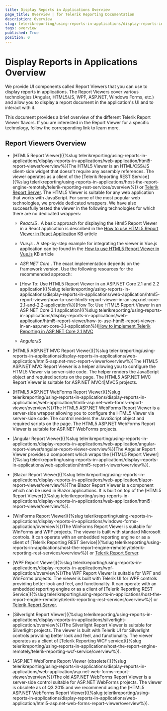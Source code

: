 ```yaml
---
title: Display Reports in Applications Overview
page_title: Overview | for Telerik Reporting Documentation
description: Overview
slug: telerikreporting/using-reports-in-applications/display-reports-in-applications/overview
tags: overview
published: True
position: 0
---
```


# Display Reports in Applications Overview



We provide UI components called Report Viewers that you can use to display reports in applications. The Report Viewers cover various technologies         (Angular, HTML5/JS, WPF, ASP.NET, Windows Forms, etc.) and allow you to display a report document in the application's UI and to interact with it.       

This document provides a brief overview of the different Telerik Report Viewer flavors. If you are interested in the Report Viewer for a specific technology,         follow the corresponding link to learn more.         

## Report Viewers Overview

* [HTML5 Report Viewer]({%slug telerikreporting/using-reports-in-applications/display-reports-in-applications/web-application/html5-report-viewer/overview%})The HTML5 Viewer is an HTML/CSS/JS client-side widget that doesn't require any assembly references.               The viewer operates as a client of the               [Telerik Reporting REST Service]({%slug telerikreporting/using-reports-in-applications/host-the-report-engine-remotely/telerik-reporting-rest-services/overview%}) or [Telerik Report Server](https://www.telerik.com/report-server).             The HTML5 Viewer is suitable for any web application that works with JavaScript. For some of the most popular               web technologies, we provide dedicated wrappers. We have also successfully tested the viewer in               the following technologies for which there are no dedicated wrappers:             

   + *ReactJS* . A basic approach for displaying the Html5 Report Viewer in a React                    application is described in the                   [How to use HTML5 Report Viewer in React Application](https://docs.telerik.com/reporting/knowledge-base/how-to-use-html5-viewer-in-react-js)                   KB article                 

   + *Vue.js* . A step-by-step example for integrating the viewer in Vue.js application                    can be found in the                     [How to use HTML5 Report Viewer in Vue.js](https://docs.telerik.com/reporting/knowledge-base/how-to-use-html5-viewer-in-vue-js)                   KB article                 

   + *ASP.NET Core* . The exact implementation depends on the framework version.                    Use the following resources for the recommended approach:                 

   + [How To: Use HTML5 Report Viewer in an ASP.NET Core 2.1 and 2.2 application]({%slug telerikreporting/using-reports-in-applications/display-reports-in-applications/web-application/html5-report-viewer/how-to-use-html5-report-viewer-in-an-asp.net-core-2.1-and-2.2-application%})[How To: Use HTML5 Report Viewer in an ASP.NET Core 3.1 application]({%slug telerikreporting/using-reports-in-applications/display-reports-in-applications/web-application/html5-report-viewer/how-to-use-html5-report-viewer-in-an-asp.net-core-3.1-application%})[How to implement Telerik Reporting in ASP.NET Core 2.1 MVC](https://docs.telerik.com/reporting/knowledge-base/how-to-implement-telerik-reporting-in-asp-net-core-mvc)

   + *AngularJS* 

* [HTML5 ASP.NET MVC Report Viewer]({%slug telerikreporting/using-reports-in-applications/display-reports-in-applications/web-application/html5-asp.net-mvc-report-viewer/overview%})The HTML5 ASP.NET MVC Report Viewer is a helper allowing you to configure the HTML5 Viewer via server-side code.               The helper renders the JavaScript object and required scripts on the page. The HTML5 ASP.NET MVC Report Viewer is suitable for ASP.NET MVC4|MVC5 projects.             

* [HTML5 ASP.NET WebForms Report Viewer]({%slug telerikreporting/using-reports-in-applications/display-reports-in-applications/web-application/html5-asp.net-web-forms-report-viewer/overview%})The HTML5 ASP.NET WebForms Report Viewer is a server-side wrapper allowing you to configure the HTML5 Viewer via server-side code.               The control renders the JavaScript object and required scripts on the page.               The HTML5 ASP.NET WebForms Report Viewer is suitable for ASP.NET WebForms projects.             

* [Angular Report Viewer]({%slug telerikreporting/using-reports-in-applications/display-reports-in-applications/web-application/angular-report-viewer/angular-report-viewer-overview%})The Angular Report Viewer provides a component which wraps the               [HTML5 Report Viewer]({%slug telerikreporting/using-reports-in-applications/display-reports-in-applications/web-application/html5-report-viewer/overview%}).             

* [Blazor Report Viewer]({%slug telerikreporting/using-reports-in-applications/display-reports-in-applications/web-application/blazor-report-viewer/overview%})The Blazor Report Viewer is a component which can be used in Blazor applications. It is built on top of the               [HTML5 Report Viewer]({%slug telerikreporting/using-reports-in-applications/display-reports-in-applications/web-application/html5-report-viewer/overview%}).             

* [WinForms Report Viewer]({%slug telerikreporting/using-reports-in-applications/display-reports-in-applications/windows-forms-application/overview%})The WinForms Report Viewer is suitable for WinForms and WPF projects. The viewer is built with standard Microsoft controls.               It can operate with an embedded reporting engine or as a client of               [Telerik Reporting REST Service]({%slug telerikreporting/using-reports-in-applications/host-the-report-engine-remotely/telerik-reporting-rest-services/overview%}) or [Telerik Report Server](http://www.telerik.com/report-server).             

* [WPF Report Viewer]({%slug telerikreporting/using-reports-in-applications/display-reports-in-applications/wpf-application/overview%})The WPF Report Viewer is suitable for WPF and WinForms projects. The viewer is built with Telerik UI for WPF controls providing better               look and feel, and functionality. It can operate with an embedded reporting engine or as a client of               [Telerik Reporting REST Service]({%slug telerikreporting/using-reports-in-applications/host-the-report-engine-remotely/telerik-reporting-rest-services/overview%}) or [Telerik Report Server](http://www.telerik.com/report-server).             

* [Silverlight Report Viewer]({%slug telerikreporting/using-reports-in-applications/display-reports-in-applications/silverlight-application/overview%})The Silverlight Report Viewer is suitable for Silverlight projects. The viewer is built with Telerik UI for Silverlight controls providing               better look and feel, and functionality. The viewer operates as a client of               [Telerik Reporting WCF service]({%slug telerikreporting/using-reports-in-applications/host-the-report-engine-remotely/telerik-reporting-wcf-service/overview%}).             

* [ASP.NET WebForms Report Viewer (obsolete)]({%slug telerikreporting/using-reports-in-applications/display-reports-in-applications/web-application/asp.net-web-forms-report-viewer/overview%})The old ASP.NET WebForms Report Viewer is a server-side control suitable for ASP.NET WebForms projects.               The viewer is obsolete as of Q3 2015 and we recommend using the               [HTML5 ASP.NET WebForms Report Viewer]({%slug telerikreporting/using-reports-in-applications/display-reports-in-applications/web-application/html5-asp.net-web-forms-report-viewer/overview%}).             
